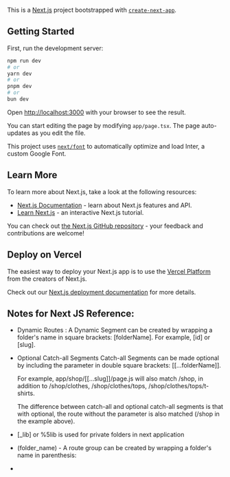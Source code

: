 This is a [Next.js](https://nextjs.org/) project bootstrapped with [`create-next-app`](https://github.com/vercel/next.js/tree/canary/packages/create-next-app).

## Getting Started

First, run the development server:

```bash
npm run dev
# or
yarn dev
# or
pnpm dev
# or
bun dev
```

Open [http://localhost:3000](http://localhost:3000) with your browser to see the result.

You can start editing the page by modifying `app/page.tsx`. The page auto-updates as you edit the file.

This project uses [`next/font`](https://nextjs.org/docs/basic-features/font-optimization) to automatically optimize and load Inter, a custom Google Font.

## Learn More

To learn more about Next.js, take a look at the following resources:

- [Next.js Documentation](https://nextjs.org/docs) - learn about Next.js features and API.
- [Learn Next.js](https://nextjs.org/learn) - an interactive Next.js tutorial.

You can check out [the Next.js GitHub repository](https://github.com/vercel/next.js/) - your feedback and contributions are welcome!

## Deploy on Vercel

The easiest way to deploy your Next.js app is to use the [Vercel Platform](https://vercel.com/new?utm_medium=default-template&filter=next.js&utm_source=create-next-app&utm_campaign=create-next-app-readme) from the creators of Next.js.

Check out our [Next.js deployment documentation](https://nextjs.org/docs/deployment) for more details.

## Notes for Next JS Reference:

- Dynamic Routes : A Dynamic Segment can be created by wrapping a folder's name in square brackets: [folderName]. For example, [id] or [slug].

- Optional Catch-all Segments
  Catch-all Segments can be made optional by including the parameter in double square brackets: [[...folderName]].

  For example, app/shop/[[...slug]]/page.js will also match /shop, in addition to /shop/clothes, /shop/clothes/tops, /shop/clothes/tops/t-shirts.

  The difference between catch-all and optional catch-all segments is that with optional, the route without the parameter is also matched (/shop in the example above).

- [_lib] or %5lib is used for private folders in next application
- (folder_name) - A route group can be created by wrapping a folder's name in parenthesis:
-
